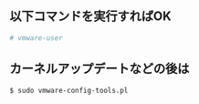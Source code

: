 ## 以下コマンドを実行すればOK
```bash
# vmware-user
```

## カーネルアップデートなどの後は
```bash
$ sudo vmware-config-tools.pl
```

